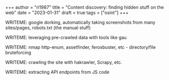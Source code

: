 +++
author = "rl1987"
title = "Content discovery: finding hidden stuff on the web"
date = "2023-01-31"
draft = true
tags = ["osint"]
+++

WRITEME: google dorking, automatically taking screenshots from many sites/pages,
robots.txt (the manual stuff)

WRITEME: leveraging pre-crawled data with tools like gau

WRITEME: nmap http-enum, assetfinder, feroxbuster, etc - directory/file
bruteforcing

WRITEME: crawling the site with hakrawler, Scrapy, etc.

WRITEME: extracting API endpoints from JS code

